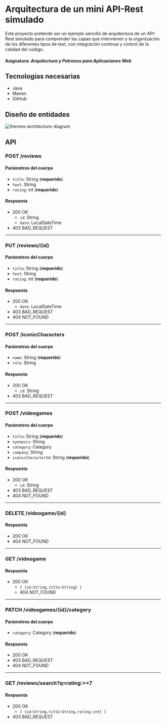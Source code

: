# Arquitectura de un mini API-Rest simulado
 Este proyecto pretende ser un ejemplo sencillo de arquitectura de un API-Rest simulado para comprender las capas que intervienen y la organización de los diferentes tipos de test, con integración continua y control de la calidad del código.
 #### Asignatura: *Arquitectura y Patrones para Aplicaciones Web*


## Tecnologías necesarias
* Java
* Maven
* GitHub

## Diseño de entidades
![themes-architecture-diagram](https://github.com/miw-upm/APAW-themes-layers/blob/develop/docs/themes-entities-class-diagram.png)

## API
### POST /reviews
#### Parámetros del cuerpo
- `title`: String (**requerido**)
- `text`: String
- `rating`: int (**requerido**)
#### Respuesta
- 200 OK
  - `id`: String
  - `date`: LocalDateTime
- 403 BAD_REQUEST
---
### PUT /reviews/{id}
#### Parámetros del cuerpo
- `title`: String (**requerido**)
- `text`: String
- `rating`: int (**requerido**)
#### Respuesta
- 200 OK
    - `date`: LocalDateTime
- 403 BAD_REQUEST
- 404 NOT_FOUND
---
### POST /iconicCharacters
#### Parámetros del cuerpo
- `name`: String (**requerido**)
- `role`: String
#### Respuesta
- 200 OK
    - `id`: String
- 403 BAD_REQUEST
---
### POST /videogames
#### Parámetros del cuerpo
- `title`: String (**requerido**)
- `synopsis`: String
- `category`: Category
- `company`: String
- `iconicCharacterId`: String (**requerido**)
#### Respuesta
- 200 OK
  - `id`: String
- 403 BAD_REQUEST
- 404 NOT_FOUND
---
### DELETE /videogame/{id}
#### Respuesta
- 200 OK
- 404 NOT_FOUND
---
### GET /videogame
#### Respuesta
- 200 OK
  - `[ {id:String,title:String} ]`
  - 404 NOT_FOUND
---
### PATCH /videogames/{id}/category
#### Parámetros del cuerpo
- `category`: Category (**requerido**)
#### Respuesta
- 200 OK
- 403 BAD_REQUEST
- 404 NOT_FOUND
---
### GET /reviews/search?q=rating:>=7
#### Respuesta
- 200 OK
  - `[ {id:String,title:String,rating:int} ]`
- 403 BAD_REQUEST